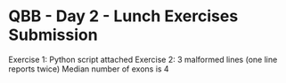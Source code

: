 # QBB - Day 2 - Lunch Exercises Submission
Exercise 1: Python script attached
Exercise 2:
3 malformed lines (one line reports twice)
Median number of exons is 4